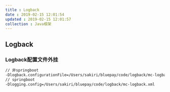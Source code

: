 ```yaml
---
title : Logback
date : 2019-02-15 12:01:54
updated : 2019-02-15 12:01:57
collection : Java框架
---
```


## Logback

### Logback配置文件外挂

```sh
// 非springboot
-Dlogback.configurationFile=/Users/sakiri/bluepay/code/logback/mc-logback.xml
// springboot
-Dlogging.config=/Users/sakiri/bluepay/code/logback/mc-logback.xml
```